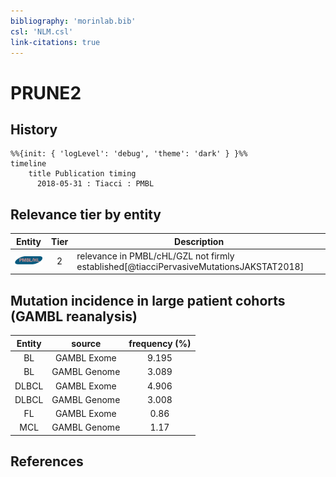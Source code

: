 ```yaml
---
bibliography: 'morinlab.bib'
csl: 'NLM.csl'
link-citations: true
---
```


# PRUNE2

## History

```mermaid
%%{init: { 'logLevel': 'debug', 'theme': 'dark' } }%%
timeline
    title Publication timing
      2018-05-31 : Tiacci : PMBL
```


## Relevance tier by entity

|Entity|Tier|Description|
|:------:|:----:|--------------------------------------|
|![PMBL](images/icons/PMBL_tier2.png)|2|relevance in PMBL/cHL/GZL not firmly established[@tiacciPervasiveMutationsJAKSTAT2018]|


## Mutation incidence in large patient cohorts (GAMBL reanalysis)

|Entity|source |frequency (%)|
|:------:|:----:|:----:|
|BL|GAMBL Exome |9.195 |
|BL|GAMBL Genome |3.089 |
|DLBCL|GAMBL Exome |4.906 |
|DLBCL|GAMBL Genome |3.008 |
|FL|GAMBL Exome |0.86 |
|MCL|GAMBL Genome |1.17 |


## References


